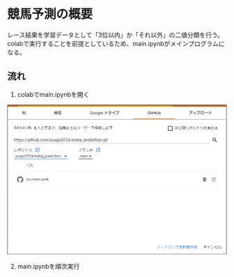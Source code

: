 # 競馬予測の概要
レース結果を学習データとして「3位以内」か「それ以外」の二値分類を行う。  
colabで実行することを前提としているため、main.ipynbがメインプログラムになる。  

## 流れ
1. colabでmain.ipynbを開く  

![](readme_img/2022-12-06-00-21-51.png)

2. main.ipynbを順次実行  
